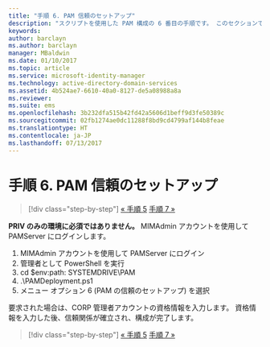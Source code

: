 ```yaml
---
title: "手順 6. PAM 信頼のセットアップ"
description: "スクリプトを使用した PAM 構成の 6 番目の手順です。 このセクションでは、CORP ドメインと PRIV ドメイン間に必要な信頼関係の設定方法について説明します。"
keywords: 
author: barclayn
ms.author: barclayn
manager: MBaldwin
ms.date: 01/10/2017
ms.topic: article
ms.service: microsoft-identity-manager
ms.technology: active-directory-domain-services
ms.assetid: 4b524ae7-6610-40a0-8127-de5a08988a8a
ms.reviewer: 
ms.suite: ems
ms.openlocfilehash: 3b232dfa515b42fd42a5606d1beff9d3fe50389c
ms.sourcegitcommit: 02fb1274ae0dc11288f8bd9cd4799af144b8feae
ms.translationtype: HT
ms.contentlocale: ja-JP
ms.lasthandoff: 07/13/2017
---
```

# <a name="step-6-set-up-the-pam-trust"></a>手順 6. PAM 信頼のセットアップ

>[!div class="step-by-step"]
[« 手順 5](sp1-step5-configuring-pam.md)
[手順 7 »](sp1-step7-setup-sidhistory-sidfiltering.md)

**PRIV のみの環境に必須ではありません。** MIMAdmin アカウントを使用して PAMServer にログインします。

1. MIMAdmin アカウントを使用して PAMServer にログイン
2. 管理者として PowerShell を実行
3. cd $env:path: SYSTEMDRIVE\PAM
4. .\PAMDeployment.ps1
5. メニュー オプション 6 (PAM の信頼のセットアップ) を選択

  要求された場合は、CORP 管理者アカウントの資格情報を入力します。 資格情報を入力した後、信頼関係が確立され、構成が完了します。

>[!div class="step-by-step"]
[« 手順 5](sp1-step5-configuring-pam.md)
[手順 7 »](sp1-step7-setup-sidhistory-sidfiltering.md)
